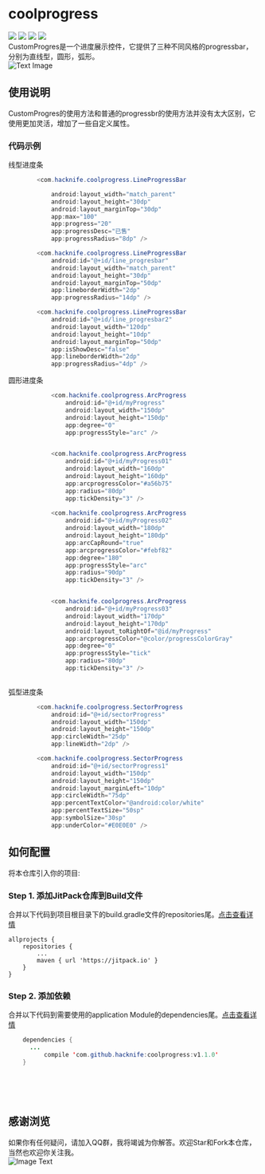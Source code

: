 # coolprogress  
[![](https://img.shields.io/badge/platform-android-orange.svg)](https://github.com/hacknife) [![](https://img.shields.io/badge/language-java-yellow.svg)](https://github.com/hacknife) [![](https://jitpack.io/v/com.hacknife/coolprogress.svg)](https://jitpack.io/#com.hacknife/coolprogress) [![](https://img.shields.io/badge/build-passing-brightgreen.svg)](https://github.com/hacknife)<br/>
CustomProgres是一个进度展示控件，它提供了三种不同风格的progressbar，分别为直线型，圆形，弧形。
<br>
![Text Image](https://github.com/hacknife/coolprogress/blob/master/coolprogress.gif)
<br>
## 使用说明
CustomProgres的使用方法和普通的progressbr的使用方法并没有太大区别，它使用更加灵活，增加了一些自定义属性。
### 代码示例
线型进度条
```Java
        <com.hacknife.coolprogress.LineProgressBar

            android:layout_width="match_parent"
            android:layout_height="30dp"
            android:layout_marginTop="30dp"
            app:max="100"
            app:progress="20"
            app:progressDesc="已售"
            app:progressRadius="8dp" />

        <com.hacknife.coolprogress.LineProgressBar
            android:id="@+id/line_progresbar"
            android:layout_width="match_parent"
            android:layout_height="30dp"
            android:layout_marginTop="50dp"
            app:lineborderWidth="2dp"
            app:progressRadius="14dp" />

        <com.hacknife.coolprogress.LineProgressBar
            android:id="@+id/line_progresbar2"
            android:layout_width="120dp"
            android:layout_height="10dp"
            android:layout_marginTop="50dp"
            app:isShowDesc="false"
            app:lineborderWidth="2dp"
            app:progressRadius="4dp" />
```
圆形进度条
```Java
            <com.hacknife.coolprogress.ArcProgress
                android:id="@+id/myProgress"
                android:layout_width="150dp"
                android:layout_height="150dp"
                app:degree="0"
                app:progressStyle="arc" />


            <com.hacknife.coolprogress.ArcProgress
                android:id="@+id/myProgress01"
                android:layout_width="160dp"
                android:layout_height="160dp"
                app:arcprogressColor="#a56b75"
                app:radius="80dp"
                app:tickDensity="3" />
                
            <com.hacknife.coolprogress.ArcProgress
                android:id="@+id/myProgress02"
                android:layout_width="180dp"
                android:layout_height="180dp"
                app:arcCapRound="true"
                app:arcprogressColor="#febf82"
                app:degree="180"
                app:progressStyle="arc"
                app:radius="90dp"
                app:tickDensity="3" />


            <com.hacknife.coolprogress.ArcProgress
                android:id="@+id/myProgress03"
                android:layout_width="170dp"
                android:layout_height="170dp"
                android:layout_toRightOf="@id/myProgress"
                app:arcprogressColor="@color/progressColorGray"
                app:degree="0"
                app:progressStyle="tick"
                app:radius="80dp"
                app:tickDensity="3" />
            
```
弧型进度条
```Java
        <com.hacknife.coolprogress.SectorProgress
            android:id="@+id/sectorProgress"
            android:layout_width="150dp"
            android:layout_height="150dp"
            app:circleWidth="25dp"
            app:lineWidth="2dp" />

        <com.hacknife.coolprogress.SectorProgress
            android:id="@+id/sectorProgress1"
            android:layout_width="150dp"
            android:layout_height="150dp"
            android:layout_marginLeft="10dp"
            app:circleWidth="75dp"
            app:percentTextColor="@android:color/white"
            app:percentTextSize="50sp"
            app:symbolSize="30sp"
            app:underColor="#E0E0E0" />
```





## 如何配置
将本仓库引入你的项目:
### Step 1. 添加JitPack仓库到Build文件
合并以下代码到项目根目录下的build.gradle文件的repositories尾。[点击查看详情](https://github.com/hacknife/CarouselBanner/blob/master/root_build.gradle.png)

	allprojects {
		repositories {
			...
			maven { url 'https://jitpack.io' }
		}
	}
  
### Step 2. 添加依赖
合并以下代码到需要使用的application Module的dependencies尾。[点击查看详情](https://github.com/hacknife/CarouselBanner/blob/master/application_build.gradle.png)
```Java
	dependencies {
	  ...
          compile 'com.github.hacknife:coolprogress:v1.1.0'
	}
```	

<br><br><br>
## 感谢浏览
如果你有任何疑问，请加入QQ群，我将竭诚为你解答。欢迎Star和Fork本仓库，当然也欢迎你关注我。
<br>
![Image Text](https://github.com/hacknife/CarouselBanner/blob/master/qq_group.png)
